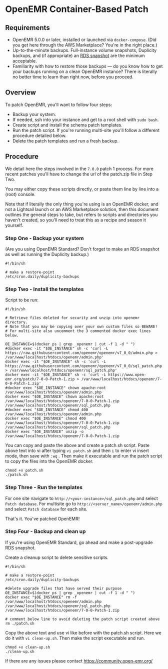 # OpenEMR Container-Based Patch

## Requirements

 * OpenEMR 5.0.0 or later, installed or launched via `docker-compose`. (Did you get here through the AWS Marketplace? You're in the right place.)
 * Up-to-the-minute backups. Full-instance volume snapshots, Duplicity backups, and (if appropriate) an [RDS snapshot](https://docs.aws.amazon.com/AmazonRDS/latest/UserGuide/USER_CreateSnapshot.html) are the minimum acceptable.
 * Familiarity with how to restore those backups &mdash; do you know how to get your backups running on a clean OpenEMR instance? There is literally no better time to learn than right now, before you proceed.

## Overview

To patch OpenEMR, you'll want to follow four steps:
 * Backup your system.
 * If needed, ssh into your instance and get to a root shell with `sudo bash`.
 * Create script and install the schema patch templates.
 * Run the patch script. If you're running multi-site you'll follow a different procedure detailed below.
 * Delete the patch templates and run a fresh backup.

## Procedure

We detail here the steps involved in the `7.0.0` patch 1 process. For more recent patches you'll have to change the url of the patch.zip file in Step Two.

You may either copy these scripts directly, or paste them line by line into a (root) console.

Note that if literally the only thing you're using is an OpenEMR docker, and not a Lightsail launch or an AWS Marketplace solution, then this document outlines the general steps to take, but refers to scripts and directories you haven't created, so you'll need to treat this as a recipe and season it yourself.

### Step One - Backup your system

(Are you using OpenEMR Standard? Don't forget to make an RDS snapshot as well as running the Duplicity backup.)

```
#!/bin/sh

# make a restore-point
/etc/cron.daily/duplicity-backups

```

### Step Two - Install the templates

Script to be run:
```
#!/bin/sh

# Retrieve files deleted for security and unzip into openemr directory.
# Note that you may be copying over your own custom files so BEWARE!
# For multi-site also uncomment the 3 commented docker exec lines below. 
 
OE_INSTANCE=$(docker ps | grep _openemr | cut -f 1 -d " ")
#docker exec -it "$OE_INSTANCE" sh -c 'curl -L https://raw.githubusercontent.com/openemr/openemr/v7_0_0/admin.php > /var/www/localhost/htdocs/openemr/admin.php'
docker exec -it "$OE_INSTANCE" sh -c 'curl -L https://raw.githubusercontent.com/openemr/openemr/v7_0_0/sql_patch.php > /var/www/localhost/htdocs/openemr/sql_patch.php'
docker exec -it "$OE_INSTANCE" sh -c 'curl -L https://www.open-emr.org/patch/7-0-0-Patch-1.zip > /var/www/localhost/htdocs/openemr/7-0-0-Patch-1.zip'
#docker exec "$OE_INSTANCE" chown apache:root /var/www/localhost/htdocs/openemr/admin.php 
docker exec "$OE_INSTANCE" chown apache:root /var/www/localhost/htdocs/openemr/7-0-0-Patch-1.zip /var/www/localhost/htdocs/openemr/sql_patch.php
#docker exec "$OE_INSTANCE" chmod 400 /var/www/localhost/htdocs/openemr/admin.php 
docker exec "$OE_INSTANCE" chmod 400 /var/www/localhost/htdocs/openemr/7-0-0-Patch-1.zip /var/www/localhost/htdocs/openemr/sql_patch.php
docker exec "$OE_INSTANCE" unzip -o /var/www/localhost/htdocs/openemr/7-0-0-Patch-1.zip
```

You can copy and paste the above and create a patch.sh script. Paste above text into vi after typing `vi patch.sh` and then `i` to enter vi insert mode, then save with `:wq` . Then make it executable and run the patch script
to copy the files into the OpenEMR docker.
```
chmod +x patch.sh
./patch.sh
```

### Step Three - Run the templates
For one site navigate to `http://<your-instance>/sql_patch.php` and select `Patch database`.
For multisite go to `http://<server_name>/openemr/admin.php` and select `Patch database` for each site.

That's it. You've patched OpenEMR! 

### Step Four - Backup and clean up

If you're using OpenEMR Standard, go ahead and make a post-upgrade RDS snapshot.

Create a cleanup script to delete sensitive scripts.
```
#!/bin/sh

# make a restore-point
/etc/cron.daily/duplicity-backups

#delete upgrade files that have served their purpose
OE_INSTANCE=$(docker ps | grep _openemr | cut -f 1 -d " ")
docker exec "$OE_INSTANCE" rm -f /var/www/localhost/htdocs/openemr/admin.php /var/www/localhost/htdocs/openemr/sql_patch.php /var/www/localhost/htdocs/openemr/7-0-0-Patch-1.zip

# comment below line to avoid deleting the patch script created above
rm ./patch.sh 
```

 Copy the above text and use vi like before with the patch.sh script. Here we do it with `vi clean-up.sh`. Then make the script executable and run.
```
chmod +x clean-up.sh
./clean-up.sh
```

If there are any issues please contact https://community.open-emr.org/  